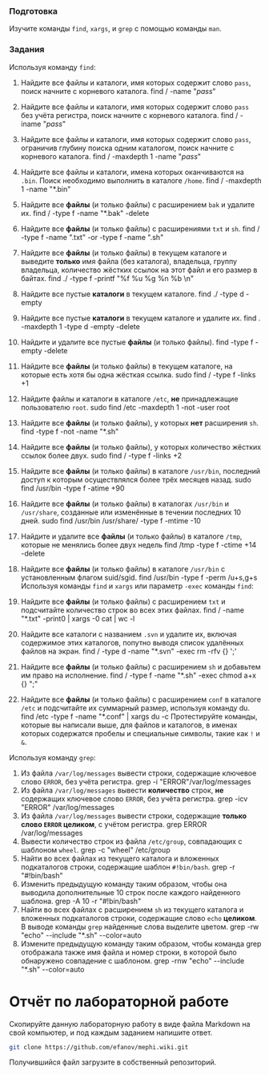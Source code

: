 ### Подготовка

Изучите команды `find`, `xargs`, и `grep` с помощью команды `man`.

### Задания

Используя команду `find`:

1. Найдите все файлы и каталоги, имя которых содержит слово `pass`, поиск начните с корневого каталога.
    find / -name "*pass*"
1. Найдите все файлы и каталоги, имя которых содержит слово `pass` без учёта регистра, поиск начните с корневого каталога.
    find / -iname "*pass*"
1. Найдите все файлы и каталоги, имя которых содержит слово `pass`, ограничив глубину поиска одним каталогом, поиск начните с корневого каталога.
    find / -maxdepth 1  -name "*pass*"
1. Найдите все файлы и каталоги, имена которых оканчиваются на `.bin`. Поиск необходимо выполнить в каталоге `/home`.
    find / -maxdepth 1  -name "*.bin"
1. Найдите все **файлы** (и только файлы) с расширением `bak` и удалите их.
   find / -type f -name "*.bak" -delete
1. Найдите все **файлы** (и только файлы) с расширениями `txt` и `sh`.
    find / -type f -name ".txt" -or -type f -name ".sh"
1. Найдите все **файлы** (и только файлы) в текущем каталоге и выведите **только** имя файла (без каталога), владельца, группу владельца, количество жёстких ссылок на этот файл и его размер в байтах.
    find ./ -type f -printf "%f %u %g %n %b \n"
1. Найдите все пустые **каталоги** в текущем каталоге.
    find ./ -type d -empty
1. Найдите все пустые **каталоги** в текущем каталоге и удалите их.
   find . -maxdepth 1 -type d -empty -delete
1. Найдите и удалите все пустые **файлы** (и только файлы).
    find -type f -empty -delete
1. Найдите все **файлы** (и только файлы) в текущем каталоге, на которые есть хотя бы одна жёсткая ссылка.
    sudo find / -type f -links +1
1. Найдите файлы и каталоги в каталоге `/etc`, **не** принадлежащие пользователю `root`.
    sudo find /etc -maxdepth 1 -not -user root
1. Найдите все **файлы** (и только файлы), у которых **нет** расширения `sh`.
    find -type f -not -name "*.sh"
1. Найдите все **файлы** (и только файлы), у которых количество жёстких ссылок более двух.
    sudo find / -type f -links +2
1. Найдите все **файлы** (и только файлы) в каталоге `/usr/bin`, последний доступ к которым осуществлялся более трёх месяцев назад.
    sudo find /usr/bin -type f -atime +90
1. Найдите все **файлы** (и только файлы) в каталогах `/usr/bin` и `/usr/share`, созданные или изменённые в течении последних 10 дней.
    sudo find /usr/bin /usr/share/ -type f -mtime -10
1. Найдите и удалите все **файлы** (и только файлы) в каталоге `/tmp`, которые не менялись более двух недель
    find /tmp -type f -ctime +14 -delete
1. Найдите все **файлы** (и только файлы) в каталоге `/usr/bin` с установленным флагом suid/sgid.
    find /usr/bin -type f -perm /u+s,g+s
Используя команды `find` и `xargs` или параметр `-exec` команды `find`:

1. Найдите все **файлы** (и только файлы) с расширением `txt` и подсчитайте количество строк во всех этих файлах.
   find / -name "*.txt" -print0 | xargs -0 cat | wc -l
1. Найдите все каталоги с названием `.svn` и удалите их, включая содержимое этих каталогов, попутно выводя список удалённых файлов на экран.
  find / -type d -name "*.svn" -exec rm -rfv {} ';'
1. Найдите все **файлы** (и только файлы) с расширением `sh` и добавьтем им право на исполнение.
    find / -type f -name "*.sh" -exec chmod a+x {} ";"
1. Найдите все **файлы** (и только файлы) с расширением `conf` в каталоге `/etc` и подсчитайте их суммарный размер, используя команду du.
   find /etc -type f -name "*.conf" | xargs du -c
Протестируйте команды, которые вы написали выше, для файлов и каталогов, в именах которых содержатся пробелы и специальные символы, такие как `!` и `&`.

Используя команду `grep`:

1. Из файла `/var/log/messages` вывести строки, содержащие ключевое слово `ERROR`, без учёта регистра.
    grep -i "ERROR"/var/log/messages 
1. Из файла `/var/log/messages` вывести **количество** строк, **не** содержащих ключевое слово `ERROR`, без учёта регистра.
    grep -icv "ERROR" /var/log/messages 
1. Из файла `/var/log/messages` вывести строки, содержащие **только слово `ERROR` целиком**, с учётом регистра.
    grep ERROR /var/log/messages
1. Вывести количество строк из файла `/etc/group`, совпадающих с шаблоном `wheel`.
    grep -c "wheel" /etc/group
1. Найти во всех файлах из текущего каталога и вложенных подкаталогов строки, содержащие шаблон `#!bin/bash`.
    grep -r "#!bin/bash"
1. Изменить предыдущую команду таким образом, чтобы она выводила дополнительные 10 строк после каждого найденного шаблона.
    grep -A 10 -r "#!bin/bash" 
1. Найти во всех файлах с расширением `sh` из текущего каталога и вложенных подкаталогов строки, содержащие слово `echo` **целиком**. В выводе команды `grep` найденные слова выделите цветом.
   grep -rw "echo" --include "*.sh" --color=auto
1. Измените предыдущую команду таким образом, чтобы команда grep отображала также имя файла и номер строки, в которой было обнаружено совпадение с шаблоном.
   grep -rnw "echo" --include "*.sh" --color=auto
# Отчёт по лабораторной работе

Скопируйте данную лабораторную работу в виде файла Markdown на свой компьютер, и под каждым заданием напишите ответ.

```sh
git clone https://github.com/efanov/mephi.wiki.git
```

Получившийся файл загрузите в собственный репозиторий.

